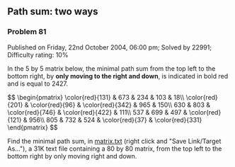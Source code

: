 Path sum: two ways
------------------

### Problem 81

Published on Friday, 22nd October 2004, 06:00 pm; Solved by 22991;
Difficulty rating: 10%

In the 5 by 5 matrix below, the minimal path sum from the top left to
the bottom right, by **only moving to the right and down**, is indicated
in bold red and is equal to 2427.

\$\$ \\begin{pmatrix} \\color{red}{131} & 673 & 234 & 103 & 18\\\\
\\color{red}{201} & \\color{red}{96} & \\color{red}{342} & 965 & 150\\\\
630 & 803 & \\color{red}{746} & \\color{red}{422} & 111\\\\ 537 & 699 &
497 & \\color{red}{121} & 956\\\\ 805 & 732 & 524 & \\color{red}{37} &
\\color{red}{331} \\end{pmatrix} \$\$

Find the minimal path sum, in
[matrix.txt](project/resources/p081_matrix.txt) (right click and "Save
Link/Target As..."), a 31K text file containing a 80 by 80 matrix, from
the top left to the bottom right by only moving right and down.
